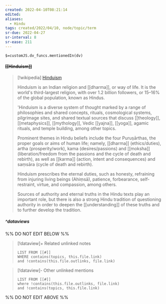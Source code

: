 ```yaml
---
created: 2022-04-10T08:21:14 
edited: 
aliases:
  - Hindu
tags: created/2022/04/10, node/topic/term
sr-due: 2022-04-27
sr-interval: 8
sr-ease: 211
---
```

`$=customJS.dv_funcs.mentionedIn(dv)`

#### <s class="topic-title">[[Hinduism]]</s>

> [!wikipedia] [Hinduism](https://en.wikipedia.org/wiki/Hinduism)
> 
> Hinduism is an Indian religion and [[dharma]], or way of life. It is the world's third-largest religion, with over 1.2 billion followers, or 15–16% of the global population, known as Hindus. 
> 
> 'Hinduism is a diverse system of thought marked by a range of philosophies and shared concepts, rituals, cosmological systems, pilgrimage sites, and shared textual sources that discuss [[theology]], [[metaphysics]], [[mythology]], Vedic [[yajna]], [[yoga]], agamic rituals, and temple building, among other topics. 
> 
> Prominent themes in Hindu beliefs include the four Puruṣārthas, the proper goals or aims of human life; namely, [[dharma]] (ethics/duties), artha (prosperity/work), kama (desires/passions) and [[moksha]] (liberation/freedom from the passions and the cycle of death and rebirth), as well as [[karma]] (action, intent and consequences) and saṃsāra (cycle of death and rebirth). 
> 
> Hinduism prescribes the eternal duties, such as honesty, refraining from injuring living beings (Ahiṃsā), patience, forbearance, self-restraint, virtue, and compassion, among others. 
> 
> Sources of authority and eternal truths in the Hindu texts play an important role, but there is also a strong Hindu tradition of questioning authority in order to deepen the [[understanding]] of these truths and to further develop the tradition. 
>


##### ^dataviews

%% DO NOT EDIT BELOW %%
> [!dataview]+ Related unlinked notes
> ```dataview
> LIST FROM [[#]]
> WHERE contains(topics, this.file.link)
> and !contains(this.file.outlinks, file.link)
> ```
 
> [!dataview]- Other unlinked mentions
> ```dataview
> LIST FROM [[#]]
> where !contains(this.file.outlinks, file.link)
> and !contains(topics, this.file.link)
> ```

%% DO NOT EDIT ABOVE %%

